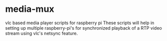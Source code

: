 # media-mux
vlc based media player scripts for raspberry pi
These scripts will help in setting up multiple raspberry-pi's for synchronized playback of a RTP video stream using vlc's netsync feature.
